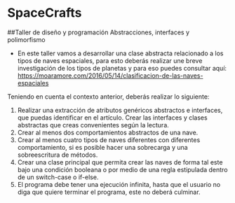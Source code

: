 # SpaceCrafts

##Taller de diseño y programación Abstracciones, interfaces y polimorfismo

- En este taller vamos a desarrollar una clase abstracta relacionado a los tipos de naves espaciales, para esto deberás realizar une breve investigación de los tipos de planetas y para eso puedes consultar aquí: https://moaramore.com/2016/05/14/clasificacion-de-las-naves-espaciales

Teniendo en cuenta el contexto anterior, deberás realizar lo siguiente:

1) Realizar una extracción de atributos genéricos abstractos e interfaces, que puedas identificar en el artículo. Crear las interfaces y clases abstractas que creas convenientes según la lectura.
2) Crear al menos dos comportamientos abstractos de una nave.
3) Crear al menos cuatro tipos de naves diferentes con diferentes comportamiento, si es posible hacer una sobrecarga y una sobreescritura de métodos.
4) Crear una clase principal que permita crear las naves de forma tal este bajo una condición booleana o por medio de una regla estipulada dentro de un switch-case o if-else.
5) El programa debe tener una ejecución infinita, hasta que el usuario no diga que quiere terminar el programa, este no deberá culminar.